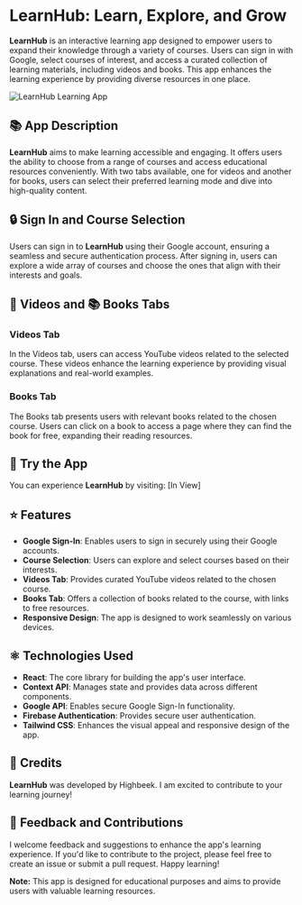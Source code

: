 # LearnHub: Learn, Explore, and Grow

**LearnHub** is an interactive learning app designed to empower users to expand their knowledge through a variety of courses. Users can sign in with Google, select courses of interest, and access a curated collection of learning materials, including videos and books. This app enhances the learning experience by providing diverse resources in one place.

![LearnHub Learning App](learnhub-app-screenshot.png)

## 📚 App Description

**LearnHub** aims to make learning accessible and engaging. It offers users the ability to choose from a range of courses and access educational resources conveniently. With two tabs available, one for videos and another for books, users can select their preferred learning mode and dive into high-quality content.

## 🔒 Sign In and Course Selection

Users can sign in to **LearnHub** using their Google account, ensuring a seamless and secure authentication process. After signing in, users can explore a wide array of courses and choose the ones that align with their interests and goals.

## 🎥 Videos and 📚 Books Tabs

### Videos Tab
In the Videos tab, users can access YouTube videos related to the selected course. These videos enhance the learning experience by providing visual explanations and real-world examples.

### Books Tab
The Books tab presents users with relevant books related to the chosen course. Users can click on a book to access a page where they can find the book for free, expanding their reading resources.

## 🚀 Try the App

You can experience **LearnHub** by visiting: [In View]
## ⭐ Features

- **Google Sign-In**: Enables users to sign in securely using their Google accounts.
- **Course Selection**: Users can explore and select courses based on their interests.
- **Videos Tab**: Provides curated YouTube videos related to the chosen course.
- **Books Tab**: Offers a collection of books related to the course, with links to free resources.
- **Responsive Design**: The app is designed to work seamlessly on various devices.

## ⚛️ Technologies Used

- **React**: The core library for building the app's user interface.
- **Context API**: Manages state and provides data across different components.
- **Google API**: Enables secure Google Sign-In functionality.
- **Firebase Authentication**: Provides secure user authentication.
- **Tailwind CSS**: Enhances the visual appeal and responsive design of the app.

## 🌟 Credits

**LearnHub** was developed by Highbeek. I am excited to contribute to your learning journey!

## 📝 Feedback and Contributions

I welcome feedback and suggestions to enhance the app's learning experience. If you'd like to contribute to the project, please feel free to create an issue or submit a pull request. Happy learning!

**Note:** This app is designed for educational purposes and aims to provide users with valuable learning resources.
